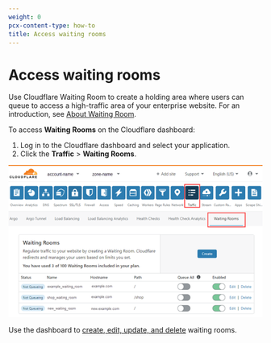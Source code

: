```yaml
---
weight: 0
pcx-content-type: how-to
title: Access waiting rooms
---
```


# Access waiting rooms

Use Cloudflare Waiting Room to create a holding area where users can queue to access a high-traffic area of your enterprise website. For an introduction, see [About Waiting Room](/about/).

To access **Waiting Rooms** on the Cloudflare dashboard:

1. Log in to the Cloudflare dashboard and select your application.
1. Click the **Traffic** > **Waiting Rooms**.

![Waiting Rooms User Interface](../static/wr-dashboard.png)

Use the dashboard to [create, edit, update, and delete](/how-to) waiting rooms.